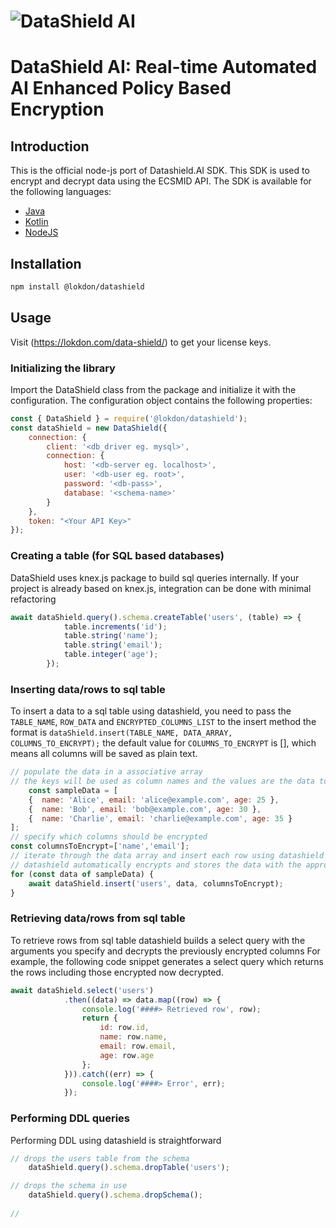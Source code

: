 # ![DataShield AI](https://lokdon.com/wp-content/uploads/2023/05/newNew_dataShieldAI.png)
# DataShield AI: Real-time Automated AI Enhanced Policy Based Encryption

## Introduction
This is the official node-js port of Datashield.AI SDK. This SDK is used to encrypt and decrypt data using the ECSMID API. The SDK is available for the following languages: 
- [Java](https://lokdon.com/data-shield/)
- [Kotlin](https://lokdon.com/data-shield/)
- [NodeJS](https://lokdon.com/data-shield/)

## Installation
```bash
npm install @lokdon/datashield
```

## Usage
Visit (https://lokdon.com/data-shield/) to get your license keys.
### Initializing the library
Import the DataShield class from the package and initialize it with the configuration. 
The configuration object contains the following properties:
```javascript
const { DataShield } = require('@lokdon/datashield');
const dataShield = new DataShield({
    connection: {
        client: '<db_driver eg. mysql>',
        connection: {
            host: '<db-server eg. localhost>',
            user: '<db-user eg. root>',
            password: '<db-pass>',
            database: '<schema-name>'
        }
    },
    token: "<Your API Key>"
});
```

### Creating a table (for SQL based databases)
DataShield uses knex.js package to build sql queries internally. If your project is already based on knex.js, integration can be done with minimal refactoring
```js
await dataShield.query().schema.createTable('users', (table) => {
            table.increments('id');
            table.string('name');
            table.string('email');
            table.integer('age');
        });
```

### Inserting data/rows to sql table
To insert a data to a sql table using datashield, you need to pass the `TABLE_NAME`, `ROW_DATA` and `ENCRYPTED_COLUMNS_LIST` to the insert method
the format is `dataShield.insert(TABLE_NAME, DATA_ARRAY, COLUMNS_TO_ENCRYPT);`
the default value for `COLUMNS_TO_ENCRYPT` is [], which means all columns will be saved as plain text.
```js
// populate the data in a associative array
// the keys will be used as column names and the values are the data to be inserted
    const sampleData = [
    {  name: 'Alice', email: 'alice@example.com', age: 25 },
    {  name: 'Bob', email: 'bob@example.com', age: 30 },
    {  name: 'Charlie', email: 'charlie@example.com', age: 35 }
];
// specify which columns should be encrypted
const columnsToEncrypt=['name','email'];
// iterate through the data array and insert each row using datashield
// datashield automatically encrypts and stores the data with the appropriate character encoding
for (const data of sampleData) {
    await dataShield.insert('users', data, columnsToEncrypt);
}
```

### Retrieving data/rows from sql table
To retrieve rows from sql table datashield builds a select query with the arguments you specify and decrypts the previously encrypted columns
For example, the following code snippet generates a select query which returns the rows including those encrypted now decrypted.
```js
await dataShield.select('users')
            .then((data) => data.map((row) => {
                console.log('####> Retrieved row', row);
                return {
                    id: row.id,
                    name: row.name,
                    email: row.email,
                    age: row.age
                };
            })).catch((err) => {
                console.log('####> Error', err);
            });
```


### Performing DDL queries
Performing DDL using datashield is straightforward
```js
// drops the users table from the schema
    dataShield.query().schema.dropTable('users');

// drops the schema in use
    dataShield.query().schema.dropSchema();
    
// 
```

